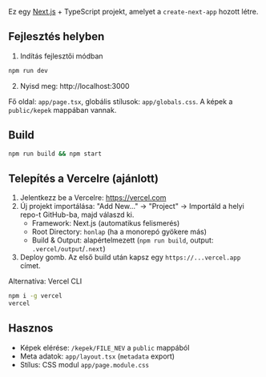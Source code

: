 Ez egy [Next.js](https://nextjs.org) + TypeScript projekt, amelyet a `create-next-app` hozott létre.

## Fejlesztés helyben

1) Indítás fejlesztői módban

```bash
npm run dev
```

2) Nyisd meg: http://localhost:3000

Fő oldal: `app/page.tsx`, globális stílusok: `app/globals.css`. A képek a `public/kepek` mappában vannak.

## Build

```bash
npm run build && npm start
```

## Telepítés a Vercelre (ajánlott)

1) Jelentkezz be a Vercelre: https://vercel.com
2) Új projekt importálása: "Add New..." → "Project" → Importáld a helyi repo-t GitHub-ba, majd válaszd ki.
	- Framework: Next.js (automatikus felismerés)
	- Root Directory: `honlap` (ha a monorepó gyökere más)
	- Build & Output: alapértelmezett (`npm run build`, output: `.vercel/output`/`.next`)
3) Deploy gomb. Az első build után kapsz egy `https://...vercel.app` címet.

Alternatíva: Vercel CLI

```bash
npm i -g vercel
vercel
```

## Hasznos

- Képek elérése: `/kepek/FILE_NEV` a `public` mappából
- Meta adatok: `app/layout.tsx` (`metadata` export)
- Stílus: CSS modul `app/page.module.css`
